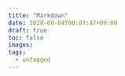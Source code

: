```yaml
---
title: "Markdown"
date: 2020-08-04T00:07:47+09:00
draft: true
toc: false
images:
tags:
  - untagged
---
```


